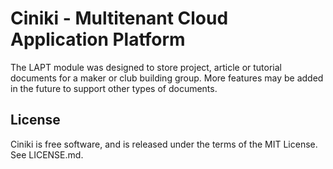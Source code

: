 Ciniki - Multitenant Cloud Application Platform
===============================================

The LAPT module was designed to store project, article or tutorial documents for a maker 
or club building group. More features may be added in the future to support other types
of documents.

License
-------
Ciniki is free software, and is released under the terms of the MIT License. See LICENSE.md.
